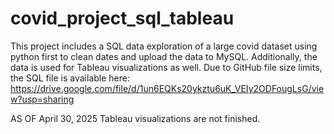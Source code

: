 # covid_project_sql_tableau

This project includes a SQL data exploration of a large covid dataset using python first to clean dates and upload the data to MySQL. Additionally, the data is used for Tableau visualizations as well. 
Due to GitHub file size limits, the SQL file is available here: https://drive.google.com/file/d/1un6EQKs20ykztu6uK_VEIy2ODFougLsG/view?usp=sharing

AS OF April 30, 2025 Tableau visualizations are not finished. 
